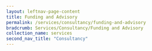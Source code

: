 ```yaml
---
layout: leftnav-page-content
title: Funding and Advisory
permalink: /services/consultancy/funding-and-advisory
bradcrumb: Services/Consultancy/Funding and Advisory
collection_name: services
second_nav_title: "Consultancy"
---
```

